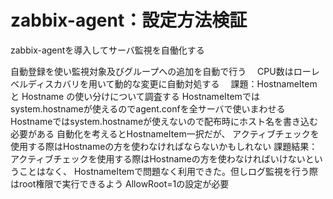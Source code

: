 # zabbix-agent：設定方法検証

zabbix-agentを導入してサーバ監視を自働化する

  自動登録を使い監視対象及びグループへの追加を自動で行う
　CPU数はローレベルディスカバリを用いて動的な変更に自動対処する
　課題：HostnameItem と Hostname の使い分けについて調査する
  HostnameItemではsystem.hostnameが使えるのでagent.confを全サーバで使いまわせる
  Hostnameではsystem.hostnameが使えないので配布時にホスト名を書き込む必要がある
  自動化を考えるとHostnameItem一択だが、
  アクティブチェックを使用する際はHostnameの方を使わなければならないかもしれない
  課題結果：アクティブチェックを使用する際はHostnameの方を使わなければいけないということはなく、
  HostnameItemで問題なく利用できた。但しログ監視を行う際はroot権限で実行できるよう
  AllowRoot=1の設定が必要


